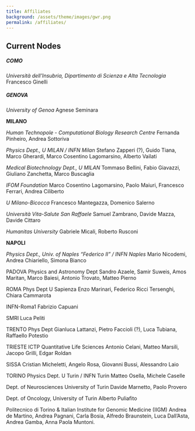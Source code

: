 ```yaml
---
title: Affiliates
background: /assets/theme/images/gwr.png
permalink: /affiliates/
---
```



## Current Nodes

##### COMO
*Università dell’Insubria, Dipartimento di Scienza e Alta Tecnologia*
Francesco Ginelli 

##### GENOVA
*University of Genoa*
Agnese Seminara

**MILANO**

*Human Technopole - Computational Biology Research Centre*
Fernanda Pinheiro, Andrea Sottoriva

*Physics Dept., U MILAN / INFN Milan*
Stefano Zapperi (?), Guido Tiana, Marco Gherardi, Marco Cosentino Lagomarsino, Alberto Vailati

*Medical Biotechnology Dept., U MILAN*
Tommaso Bellini, Fabio Giavazzi, Giuliano Zanchetta, Marco Buscaglia

*IFOM Foundation*
Marco Cosentino Lagomarsino, Paolo Maiuri, Francesco Ferrari, Andrea Ciliberto

*U Milano-Bicocca*
Francesco Mantegazza, Domenico Salerno
 
*Università Vita-Salute San Raffaele*
Samuel Zambrano, Davide Mazza, Davide Cittaro
 
*Humanitas University*
Gabriele Micali, Roberto Rusconi

**NAPOLI**

*Physics Dept., Univ. of Naples “Federico II” / INFN Naples*
Mario Nicodemi, Andrea Chiariello, Simona Bianco

PADOVA
Physics and Astronomy Dept 
Sandro Azaele, Samir Suweis, Amos Maritan, Marco Baiesi, Antonio Trovato, Matteo Pierno

ROMA
Phys Dept U Sapienza
Enzo Marinari, Federico Ricci Tersenghi, Chiara Cammarota 

INFN-Roma1
Fabrizio Capuani

SMRI
Luca Peliti

TRENTO
Phys Dept
Gianluca Lattanzi, Pietro Faccioli (?), Luca Tubiana, Raffaello Potestio

TRIESTE
ICTP Quantitative Life Sciences
Antonio Celani, Matteo Marsili, Jacopo Grilli, Edgar Roldan  

SISSA
Cristian Micheletti, Angelo Rosa, Giovanni Bussi, Alessandro Laio

TORINO
Physics Dept. U Turin / INFN Turin
Matteo Osella, Michele Caselle

Dept. of Neurosciences University of Turin
Davide Marnetto, Paolo Provero

Dept. of Oncology, University of Turin
Alberto Puliafito

Politecnico di Torino & Italian Institute for Genomic Medicine (IIGM)
Andrea de Martino, Andrea Pagnani, Carla Bosia, Alfredo Braunstein, Luca Dall’Asta, Andrea Gamba, Anna Paola Muntoni.
